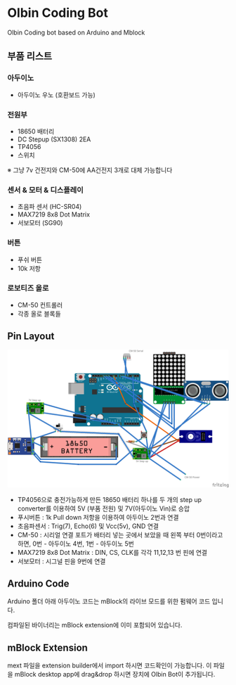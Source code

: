 # Olbin Coding Bot
Olbin Coding bot based on Arduino and Mblock


## 부품 리스트

### 아두이노
- 아두이노 우노 (호환보드 가능)

### 전원부
- 18650 배터리
- DC Stepup (SX1308) 2EA
- TP4056
- 스위치

※ 그냥 7v 건전지와 CM-50에 AA건전지 3개로 대체 가능합니다

### 센서 & 모터 & 디스플레이
- 초음파 센서 (HC-SR04)
- MAX7219 8x8 Dot Matrix
- 서보모터 (SG90)

### 버튼
 - 푸쉬 버튼
 - 10k 저항

### 로보티즈 올로
- CM-50 컨트롤러
- 각종 올로 블록들


## Pin Layout
![Pin Layout](Olbin_pin.png)


- TP4056으로 충전가능하게 만든 18650 배터리 하나를 두 개의 step up converter를 이용하여 5V (부품 전원) 및 7V(아두이노 Vin)로 승압
- 푸시버튼 : 1k Pull down 저항을 이용하여 아두이노 2번과 연결
- 초음파센서 : Trig(7), Echo(6) 및 Vcc(5v), GND 연결
- CM-50 : 시리얼 연결 포트가 배터리 넣는 곳에서 보았을 때 왼쪽 부터 0번이라고 하면, 0번 - 아두이노 4번, 1번 - 아두이노 5번
- MAX7219 8x8 Dot Matrix : DIN, CS, CLK를 각각 11,12,13 번 핀에 연결
- 서보모터 : 시그널 핀을 9번에 연결

## Arduino Code
Arduino 폴더 아래 아두이노 코드는 mBlock의 라이브 모드를 위한 펌웨어 코드 입니다.

컴파일된 바이너리는 mBlock extension에 이미 포함되어 있습니다.

## mBlock Extension
mext 파일을 extension builder에서 import 하시면 코드확인이 가능합니다. 이 파일을 mBlock desktop app에 drag&drop 하시면 장치에 Olbin Bot이 추가됩니다.
    
     

